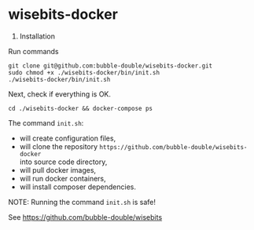# wisebits-docker

1. Installation

Run commands
```
git clone git@github.com:bubble-double/wisebits-docker.git
sudo chmod +x ./wisebits-docker/bin/init.sh
./wisebits-docker/bin/init.sh
```

Next, check if everything is OK.
```angular2html
cd ./wisebits-docker && docker-compose ps
```

The command ```init.sh```: 
  - will create configuration files, 
  - will clone the repository 
    ```https://github.com/bubble-double/wisebits-docker```  
    into source code directory, 
  - will pull docker images, 
  - will run docker containers, 
  - will install composer dependencies.

NOTE:
Running the command ```init.sh``` is safe!

See https://github.com/bubble-double/wisebits